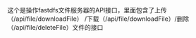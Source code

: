 这个是操作fastdfs文件服务器的API接口，里面包含了上传（/api/file/downloadFile）
/下载（/api/file/downloadFile）/删除（/api/file/deleteFile）文件的接口
